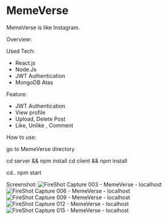 # MemeVerse

MemeVerse is like Instagram.

Overview:

Used Tech: 
- React.js
- Node.Js
- JWT Authentication
- MongoDB Atas

Feature:

- JWT Authentication
- View profile
- Upload, Delete Post
- Like, Unlike , Comment

How to use: 

go to MemeVerse directory

cd server && npm install
cd client && npm install

cd..
npm start



Screenshot:
![FireShot Capture 003 - MemeVerse - localhost](https://user-images.githubusercontent.com/46960972/120079615-86adbf00-c0d6-11eb-90c7-e32ffdd0e0d3.png)
![FireShot Capture 006 - MemeVerse - localhost](https://user-images.githubusercontent.com/46960972/120079617-89101900-c0d6-11eb-989f-7d44f5c28809.png)
![FireShot Capture 009 - MemeVerse - localhost](https://user-images.githubusercontent.com/46960972/120079618-89101900-c0d6-11eb-84f9-4e08c149712d.png)
![FireShot Capture 012 - MemeVerse - localhost](https://user-images.githubusercontent.com/46960972/120079619-89a8af80-c0d6-11eb-87c1-7a325c590e20.png)
![FireShot Capture 015 - MemeVerse - localhost](https://user-images.githubusercontent.com/46960972/120079621-8ad9dc80-c0d6-11eb-8eda-da1bcc289e19.png)
